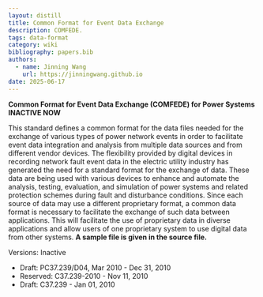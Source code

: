 ```yaml
---
layout: distill
title: Common Format for Event Data Exchange
description: COMFEDE.
tags: data-format
category: wiki
bibliography: papers.bib
authors:
  - name: Jinning Wang
    url: https://jinningwang.github.io
date: 2025-06-17
---
```


**Common Format for Event Data Exchange (COMFEDE) for Power Systems** <d-cite key="ieee2010comfede"></d-cite> **INACTIVE NOW**

This standard defines a common format for the data files needed for the exchange of various types of power network events in order to facilitate event data integration and analysis from multiple data sources and from different vendor devices.
The flexibility provided by digital devices in recording network fault event data in the electric utility industry has generated the need for a standard format for the exchange of data.
These data are being used with various devices to enhance and automate the analysis, testing, evaluation, and simulation of power systems and related protection schemes during fault and disturbance conditions.
Since each source of data may use a different proprietary format, a common data format is necessary to facilitate the exchange of such data between applications.
This will facilitate the use of proprietary data in diverse applications and allow users of one proprietary system to use digital data from other systems.
**A sample file is given in the source file.**

Versions:
Inactive

- Draft: PC37.239/D04, Mar 2010 - Dec 31, 2010
- Reserved: C37.239-2010 - Nov 11, 2010
- Draft: C37.239 - Jan 01, 2010
